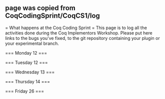 ## page was copied from CoqCodingSprint/CoqCS1/log
= What happens at the Coq Coding Sprint =
This page is to log all the activities done during the Coq Implementors Workshop.  Please put here links to the bugs you've fixed, to the git repository containing your plugin or your experimental branch.

=== Monday 12 ===

=== Tuesday 12 ===

=== Wednesday 13 ===

=== Thursday 14 ===

=== Friday 26 ===
